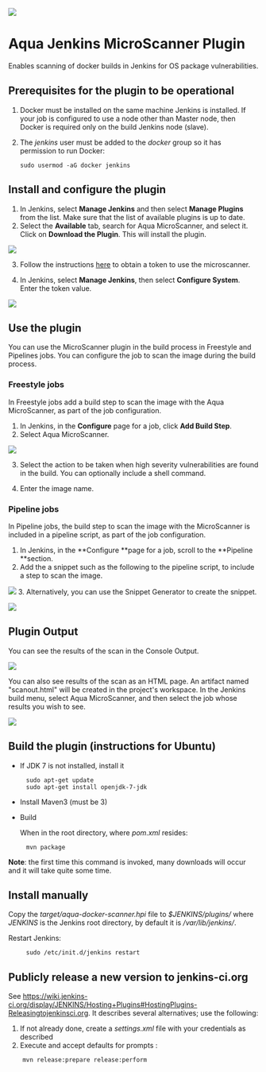 ![](https://github.com/sbernardello/aqua-microscanner-plugin/workflows/Java%20CI/badge.svg)

# Aqua Jenkins MicroScanner Plugin #
Enables scanning of docker builds in Jenkins for OS package vulnerabilities.

## Prerequisites for the plugin to be operational ##

1. Docker must be installed on the same machine Jenkins is installed. If your job is configured to use a node other than Master node, then Docker is required only on the build Jenkins node (slave). 
2. The *jenkins* user must be added to the *docker* group so it has permission to run Docker:

     ```
     sudo usermod -aG docker jenkins
     ```
## Install and configure the plugin
 1. In Jenkins, select **Manage Jenkins** and then select **Manage Plugins** from the list. Make sure that the list of available plugins is up to date. 
2. Select the **Available** tab, search for Aqua MicroScanner, and select it.  Click on **Download the Plugin**. This will install the plugin.

![](images/Jenkins-plugin-installed.png)

3. Follow the instructions [here](https://github.com/aquasecurity/microscanner#registering-for-a-token) to obtain a token to use the microscanner.

4. In Jenkins, select **Manage Jenkins**, then select **Configure System**. Enter the token value.

![](images/Jenkins-configure-plugin.png)


## Use the plugin
You can use the MicroScanner plugin in the build process in Freestyle and Pipelines jobs. You can configure the job to scan the image during the build process.

### Freestyle jobs

In Freestyle jobs add a build step to scan the image with the Aqua MicroScanner, as part of the job configuration. 
1. In Jenkins, in the **Configure** page for a job, click **Add Build Step**.
1. Select Aqua MicroScanner.

![](images/Jenkins-build-freestyle.png)

3. Select the action to be taken when high severity vulnerabilities are found in the build. You can optionally include a shell command.

4. Enter the image name.

### Pipeline jobs
In Pipeline jobs, the build step to scan the image with the MicroScanner  is included in a pipeline script, as part of the job configuration.

1. In Jenkins, in the **Configure **page for a job, scroll to the **Pipeline **section.
1. Add the a snippet such as the following to the pipeline script, to include a step to scan the image. 

![](images/Jenkins-build-pipeline.png)
3. Alternatively, you can use the Snippet Generator to create the snippet.

![](images/Jenkins-build-pipeline-script-generator.png)

## Plugin Output

You can see the results of the scan in the Console Output.

![](images/Jenkins-console-output.png)

You can also see results of the scan as an HTML page. An artifact named "scanout.html" will be created in the project's workspace. In the Jenkins build menu, select Aqua MicroScanner, and then select the job whose results you wish to see.

![](images/Jenkins-html-output.png)


## Build the plugin (instructions for Ubuntu)

* If JDK 7 is not installed, install it
```
     sudo apt-get update
     sudo apt-get install openjdk-7-jdk
```

* Install Maven3 (must be 3)

*  Build

   When in the root directory, where *pom.xml* resides:
```
     mvn package
```
   **Note**: the first time this command is invoked, many downloads will occur and it will take quite some time.

## Install manually ##
Copy the *target/aqua-docker-scanner.hpi* file to *$JENKINS/plugins/* where *JENKINS* is the Jenkins root directory, by default it is */var/lib/jenkins/*.

Restart Jenkins:
```
     sudo /etc/init.d/jenkins restart
```

## Publicly release a new version to jenkins-ci.org ##
See https://wiki.jenkins-ci.org/display/JENKINS/Hosting+Plugins#HostingPlugins-Releasingtojenkinsci.org. It describes several alternatives; use the following:

1. If not already done, create a *settings.xml* file with your credentials as described
2. Execute and accept defaults for prompts :
```
    mvn release:prepare release:perform
````
